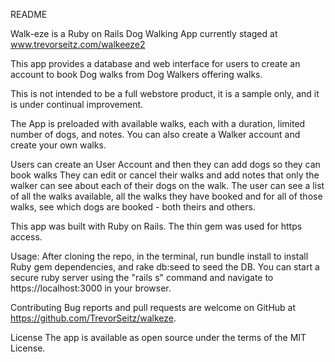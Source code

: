 README

Walk-eze is a Ruby on Rails Dog Walking App currently staged at www.trevorseitz.com/walkeeze2

This app provides a database and web interface for users to create an account to book Dog walks from Dog Walkers offering walks.

This is not intended to be a full webstore product, it is a sample only, and it is under continual improvement.

The App is preloaded with available walks, each with a duration, limited number of dogs, and notes.  You can also create a Walker account and create your own walks.

Users can create an User Account and then they can add dogs so they can book walks They can edit or cancel their walks and add notes that only the walker can see about each of their dogs on the walk. The user can see a list of all the walks available, all the walks they have booked and for all of those walks, see which dogs are booked - both theirs and others.

This app was built with Ruby on Rails. The thin gem was used for https access.

Usage: After cloning the repo, in the terminal, run bundle install to install Ruby gem dependencies, and rake db:seed to seed the DB. You can start a secure ruby server using the "rails s" command and navigate to https://localhost:3000 in your browser.

Contributing Bug reports and pull requests are welcome on GitHub at https://github.com/TrevorSeitz/walkeze.

License The app is available as open source under the terms of the MIT License.
